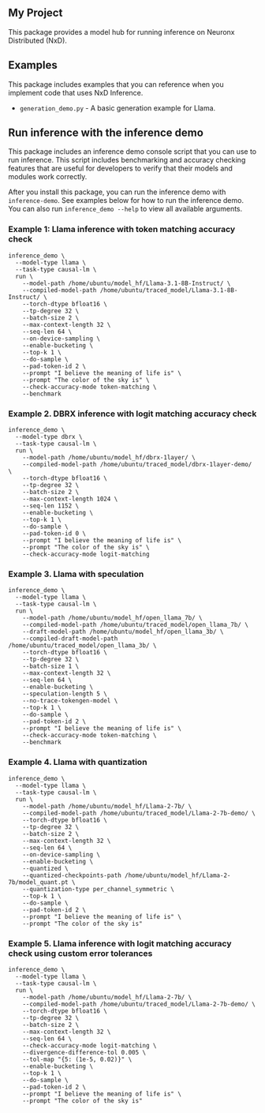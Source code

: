 ## My Project

This package provides a model hub for running inference on Neuronx Distributed (NxD).

## Examples
This package includes examples that you can reference when you implement code that uses NxD Inference.
* `generation_demo.py` - A basic generation example for Llama.

## Run inference with the inference demo
This package includes an inference demo console script that you can use to run inference. This script includes benchmarking and accuracy checking features that are useful for developers to verify that their models and modules work correctly.

After you install this package, you can run the inference demo with `inference-demo`. See examples below for how to run the inference demo. You can also run `inference_demo --help` to view all available arguments.

### Example 1: Llama inference with token matching accuracy check
```
inference_demo \
  --model-type llama \
  --task-type causal-lm \
  run \
    --model-path /home/ubuntu/model_hf/Llama-3.1-8B-Instruct/ \
    --compiled-model-path /home/ubuntu/traced_model/Llama-3.1-8B-Instruct/ \
    --torch-dtype bfloat16 \
    --tp-degree 32 \
    --batch-size 2 \
    --max-context-length 32 \
    --seq-len 64 \
    --on-device-sampling \
    --enable-bucketing \
    --top-k 1 \
    --do-sample \
    --pad-token-id 2 \
    --prompt "I believe the meaning of life is" \
    --prompt "The color of the sky is" \
    --check-accuracy-mode token-matching \
    --benchmark
```

### Example 2. DBRX inference with logit matching accuracy check

```
inference_demo \
  --model-type dbrx \
  --task-type causal-lm \
  run \
    --model-path /home/ubuntu/model_hf/dbrx-1layer/ \
    --compiled-model-path /home/ubuntu/traced_model/dbrx-1layer-demo/ \
    --torch-dtype bfloat16 \
    --tp-degree 32 \
    --batch-size 2 \
    --max-context-length 1024 \
    --seq-len 1152 \
    --enable-bucketing \
    --top-k 1 \
    --do-sample \
    --pad-token-id 0 \
    --prompt "I believe the meaning of life is" \
    --prompt "The color of the sky is" \
    --check-accuracy-mode logit-matching
```

### Example 3. Llama with speculation

```
inference_demo \
  --model-type llama \
  --task-type causal-lm \
  run \
    --model-path /home/ubuntu/model_hf/open_llama_7b/ \
    --compiled-model-path /home/ubuntu/traced_model/open_llama_7b/ \
    --draft-model-path /home/ubuntu/model_hf/open_llama_3b/ \
    --compiled-draft-model-path /home/ubuntu/traced_model/open_llama_3b/ \
    --torch-dtype bfloat16 \
    --tp-degree 32 \
    --batch-size 1 \
    --max-context-length 32 \
    --seq-len 64 \
    --enable-bucketing \
    --speculation-length 5 \
    --no-trace-tokengen-model \
    --top-k 1 \
    --do-sample \
    --pad-token-id 2 \
    --prompt "I believe the meaning of life is" \
    --check-accuracy-mode token-matching \
    --benchmark
```

### Example 4. Llama with quantization

```
inference_demo \
  --model-type llama \
  --task-type causal-lm \
  run \
    --model-path /home/ubuntu/model_hf/Llama-2-7b/ \
    --compiled-model-path /home/ubuntu/traced_model/Llama-2-7b-demo/ \
    --torch-dtype bfloat16 \
    --tp-degree 32 \
    --batch-size 2 \
    --max-context-length 32 \
    --seq-len 64 \
    --on-device-sampling \
    --enable-bucketing \
    --quantized \
    --quantized-checkpoints-path /home/ubuntu/model_hf/Llama-2-7b/model_quant.pt \
    --quantization-type per_channel_symmetric \
    --top-k 1 \
    --do-sample \
    --pad-token-id 2 \
    --prompt "I believe the meaning of life is" \
    --prompt "The color of the sky is"
```

### Example 5. Llama inference with logit matching accuracy check using custom error tolerances

```
inference_demo \
  --model-type llama \
  --task-type causal-lm \
  run \
    --model-path /home/ubuntu/model_hf/Llama-2-7b/ \
    --compiled-model-path /home/ubuntu/traced_model/Llama-2-7b-demo/ \
    --torch-dtype bfloat16 \
    --tp-degree 32 \
    --batch-size 2 \
    --max-context-length 32 \
    --seq-len 64 \
    --check-accuracy-mode logit-matching \
    --divergence-difference-tol 0.005 \
    --tol-map "{5: (1e-5, 0.02)}" \
    --enable-bucketing \
    --top-k 1 \
    --do-sample \
    --pad-token-id 2 \
    --prompt "I believe the meaning of life is" \
    --prompt "The color of the sky is"
```